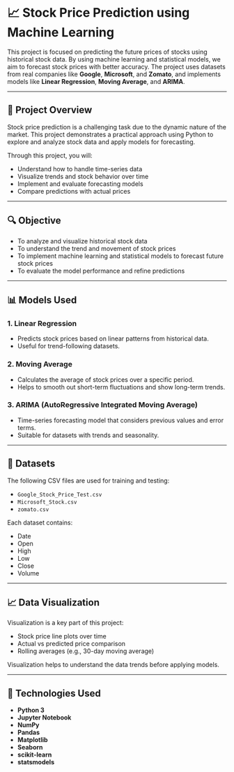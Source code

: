 # 📈 Stock Price Prediction using Machine Learning

This project is focused on predicting the future prices of stocks using historical stock data. By using machine learning and statistical models, we aim to forecast stock prices with better accuracy. The project uses datasets from real companies like **Google**, **Microsoft**, and **Zomato**, and implements models like **Linear Regression**, **Moving Average**, and **ARIMA**.

---

## 🧠 Project Overview

Stock price prediction is a challenging task due to the dynamic nature of the market. This project demonstrates a practical approach using Python to explore and analyze stock data and apply models for forecasting.

Through this project, you will:
- Understand how to handle time-series data
- Visualize trends and stock behavior over time
- Implement and evaluate forecasting models
- Compare predictions with actual prices

---

## 🔍 Objective

- To analyze and visualize historical stock data
- To understand the trend and movement of stock prices
- To implement machine learning and statistical models to forecast future stock prices
- To evaluate the model performance and refine predictions

---

## 📊 Models Used

### 1. Linear Regression
- Predicts stock prices based on linear patterns from historical data.
- Useful for trend-following datasets.

### 2. Moving Average
- Calculates the average of stock prices over a specific period.
- Helps to smooth out short-term fluctuations and show long-term trends.

### 3. ARIMA (AutoRegressive Integrated Moving Average)
- Time-series forecasting model that considers previous values and error terms.
- Suitable for datasets with trends and seasonality.

---

## 📁 Datasets

The following CSV files are used for training and testing:
- `Google_Stock_Price_Test.csv`
- `Microsoft_Stock.csv`
- `zomato.csv`

Each dataset contains:
- Date
- Open
- High
- Low
- Close
- Volume

---

## 📈 Data Visualization

Visualization is a key part of this project:
- Stock price line plots over time
- Actual vs predicted price comparison
- Rolling averages (e.g., 30-day moving average)

Visualization helps to understand the data trends before applying models.

---

## 🧰 Technologies Used

- **Python 3**
- **Jupyter Notebook**
- **NumPy**
- **Pandas**
- **Matplotlib**
- **Seaborn**
- **scikit-learn**
- **statsmodels**
